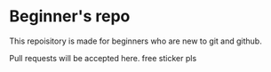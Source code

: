 # Beginner's repo

This repoisitory is made for beginners who are new to git and github.

Pull requests will be accepted here.
free sticker pls
